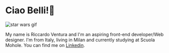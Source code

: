 <h1>Ciao Belli!👋</h1>
<picture>
 <source media="(prefers-color-scheme: dark)" srcset="YOUR-DARKMODE-IMAGE">
 <img alt="star wars gif" src="https://www.google.com/url?sa=i&url=https%3A%2F%2Fwww.starwars.com%2Fnews%2Ftake-your-first-programming-steps-with-star-wars-coding-projects&psig=AOvVaw018IOWCZcGr2u3KjCunDOd&ust=1683328078210000&source=images&cd=vfe&ved=0CBEQjRxqFwoTCOidpPTj3P4CFQAAAAAdAAAAABAt">
</picture><p>My name is Riccardo Ventura and I'm an aspiring front-end developer/Web designer. I'm from Italy, living in Milan and currently studying at Scuola Mohole. You can find me on <a href="https://www.linkedin.com/in/riccardo-ventura/">Linkedin</a>.</p>

